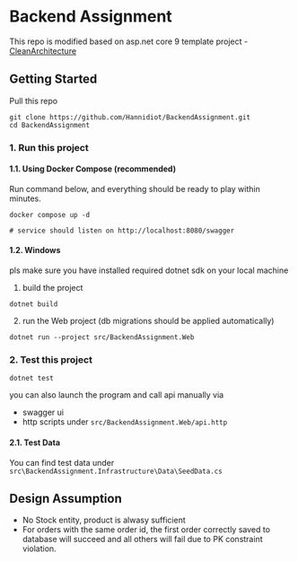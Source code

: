 # Backend Assignment

This repo is modified based on asp.net core 9 template project - [CleanArchitecture](https://github.com/ardalis/CleanArchitecture/blob/main/LICENSE)

## Getting Started

Pull this repo
```shell
git clone https://github.com/Hannidiot/BackendAssignment.git
cd BackendAssignment
```

### 1. Run this project

#### 1.1. Using Docker Compose (recommended)

Run command below, and everything should be ready to play within minutes.
```shell
docker compose up -d

# service should listen on http://localhost:8080/swagger
```

#### 1.2. Windows

pls make sure you have installed required dotnet sdk on your local machine

1. build the project
```shell
dotnet build
```

2. run the Web project (db migrations should be applied automatically)
```shell
dotnet run --project src/BackendAssignment.Web
```

### 2. Test this project

```shell
dotnet test
```

you can also launch the program and call api manually via 
- swagger ui
- http scripts under `src/BackendAssignment.Web/api.http`

#### 2.1. Test Data

You can find test data under `src\BackendAssignment.Infrastructure\Data\SeedData.cs`

## Design Assumption

- No Stock entity, product is alwasy sufficient
- For orders with the same order id, the first order correctly saved to database will succeed and all others will fail due to PK constraint violation.

